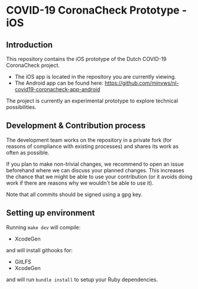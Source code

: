 # COVID-19 CoronaCheck Prototype - iOS

## Introduction
This repository contains the iOS prototype of the Dutch COVID-19 CoronaCheck project.

* The iOS app is located in the repository you are currently viewing.
* The Android app can be found here: https://github.com/minvws/nl-covid19-coronacheck-app-android 

The project is currently an experimental prototype to explore technical possibilities.   

## Development & Contribution process

The development team works on the repository in a private fork (for reasons of compliance with existing processes) and shares its work as often as possible.

If you plan to make non-trivial changes, we recommend to open an issue beforehand where we can discuss your planned changes.
This increases the chance that we might be able to use your contribution (or it avoids doing work if there are reasons why we wouldn't be able to use it).

Note that all commits should be signed using a gpg key.

## Setting up environment

Running `make dev` will compile: 

- XcodeGen 

and will install githooks for: 

- GitLFS 
- XcodeGen

and will run `bundle install` to setup your Ruby dependencies.